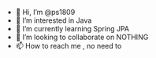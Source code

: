 - 👋 Hi, I’m @ps1809
- 👀 I’m interested in Java
- 🌱 I’m currently learning Spring JPA
- 💞️ I’m looking to collaborate on NOTHING
- 📫 How to reach me , no need to

<!---
ps1809/ps1809 is a ✨ special ✨ repository because its `README.md` (this file) appears on your GitHub profile.
You can click the Preview link to take a look at your changes.
--->
